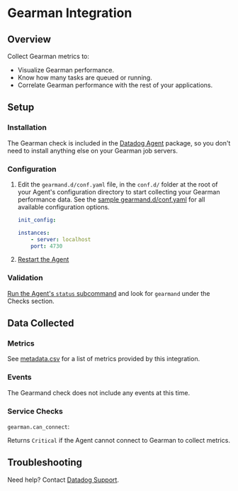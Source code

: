 # Gearman Integration

## Overview

Collect Gearman metrics to:

* Visualize Gearman performance.
* Know how many tasks are queued or running.
* Correlate Gearman performance with the rest of your applications.

## Setup
### Installation

The Gearman check is included in the [Datadog Agent][1] package, so you don't need to install anything else on your Gearman job servers.

### Configuration


1. Edit the `gearmand.d/conf.yaml` file, in the `conf.d/` folder at the root of your Agent's configuration directory to start collecting your Gearman performance data.
    See the [sample gearmand.d/conf.yaml][2] for all available configuration options.
    ```yaml
    init_config:

    instances:
        - server: localhost
        port: 4730
    ```

2. [Restart the Agent][3]

### Validation

[Run the Agent's `status` subcommand][4] and look for `gearmand` under the Checks section.

## Data Collected
### Metrics

See [metadata.csv][5] for a list of metrics provided by this integration.

### Events
The Gearmand check does not include any events at this time.

### Service Checks

`gearman.can_connect`:

Returns `Critical` if the Agent cannot connect to Gearman to collect metrics.

## Troubleshooting
Need help? Contact [Datadog Support][6].

[1]: https://app.datadoghq.com/account/settings#agent
[2]: https://github.com/DataDog/integrations-core/blob/master/gearmand/datadog_checks/gearmand/data/conf.yaml.example
[3]: https://docs.datadoghq.com/agent/faq/agent-commands/#start-stop-restart-the-agent
[4]: https://docs.datadoghq.com/agent/faq/agent-commands/#agent-status-and-information
[5]: https://github.com/DataDog/integrations-core/blob/master/gearmand/metadata.csv
[6]: https://docs.datadoghq.com/help/
